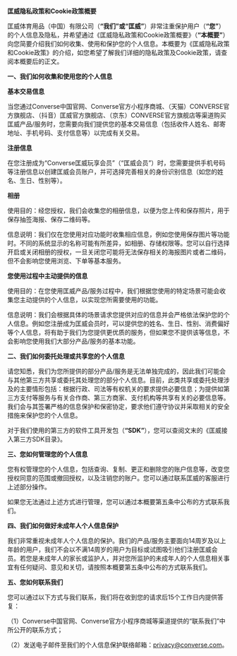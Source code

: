 **匡威隐私政策和Cookie政策概要**

匡威体育用品（中国）有限公司（**“我们”**或**“匡威”**）非常注重保护用户（**“您”**）的个人信息及隐私，并希望通过《匡威隐私政策和Cookie政策概要》（**“本概要”**）向您简要介绍我们如何收集、使用和保护您的个人信息。本概要为《匡威隐私政策和Cookie政策》的介绍，如您希望了解我们详细的隐私政策及Cookie政策，请查阅本概要后的正文。

**一、我们如何收集和使用您的个人信息**

**基本交易信息**

当您通过Converse中国官网、Converse官方小程序商城、（天猫）CONVERSE官方旗舰店、（抖音）匡威官方旗舰店、（京东）CONVERSE官方旗舰店等渠道购买匡威产品/服务时，您需要向我们提供您的基本交易信息（包括收件人姓名、邮寄地址、手机号码、支付信息等）以完成有关交易。

**注册信息**  

在您注册成为“Converse匡威玩享会员”（“匡威会员”）时，您需要提供手机号码等注册信息以创建匡威会员账户，并可选择完善相关的身份识别信息（如您的姓名、生日、性别等）。

**相册**

使用目的：经您授权，我们会收集您的相册信息，以便为您上传和保存照片，用于保存抽签海报、保存二维码等。

信息说明：我们仅在您使用对应功能时收集相应信息，例如您使用保存图片等功能时。不同的系统显示的名称可能有所差异，如相册、存储权限等。您可以自行选择开启或关闭相册的授权，一旦关闭您可能将无法保存相关的海报图片或者二维码，但不会影响您使用浏览、下单等基本服务。

**您使用过程中主动提供的信息**

使用目的：在您使用匡威产品/服务过程中，我们根据您使用的特定场景可能会收集您主动提供的个人信息，以实现您所需要使用的功能。

信息说明：我们会根据具体的场景请求您提供对应的信息并会严格依法保护您的个人信息。例如您注册成为匡威会员时，可以提供您的姓名、生日、性别、消费偏好等个人信息，将有助于我们为您提供更优质的服务，但如果您不提供该等信息，不会影响您使用我们大部分产品/服务的基本功能。

**二、我们如何委托处理或共享您的个人信息**

请您知悉，我们为您所提供的部分产品/服务是无法单独完成的，因此我们可能会与其他第三方共享或委托其处理您的部分个人信息。目前，此类共享或委托处理涉及的主要情形包括：根据行政、司法等有权机关的要求提供必要信息；为提供如第三方支付等服务与有关合作商、第三方商家、支付机构等共享有关的必要信息等。我们会与其签署严格的信息保护和保密协定，要求他们遵守协议并采取相关的安全措施来保护您的个人信息。

对于我们使用的第三方的软件工具开发包（**“SDK”**），您可以查阅文末的《匡威接入第三方SDK目录》。

**三、您如何管理您的个人信息**

您有权管理您的个人信息，包括查询、复制、更正和删除您的账户信息等，改变您授权同意的范围或撤回授权，以及注销您的账户。您可以通过联系匡威的客服进行上述部分操作。

如果您无法通过上述方式进行管理，您可以通过本概要第五条中公布的方式联系我们。

**四、我们如何做好未成年人个人信息保护**

我们非常重视未成年人个人信息的保护。我们的产品/服务主要面向14周岁及以上年龄的用户，我们不会以不满14周岁的用户为目标或试图吸引他们注册匡威会员。若您是未成年人的家长或监护人，并对您所监护的未成年人的个人信息相关事宜有任何疑问、意见和关切，请按照本概要第五条中公布的方式联系我们。

**五、您如何联系我们**

您可以通过以下方式与我们联系，我们将在收到您的请求后15个工作日内提供答复：

（1）Converse中国官网、Converse官方小程序商城等渠道提供的“联系我们”中所公开的联系方式； 

（2）发送电子邮件至我们的个人信息保护联络邮箱：privacy@converse.com。